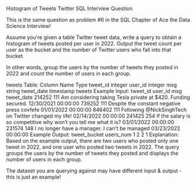 Histogram of Tweets
Twitter SQL Interview Question

This is the same question as problem #6 in the SQL Chapter of Ace the Data Science Interview!

Assume you're given a table Twitter tweet data, write a query to obtain a histogram of tweets posted per user in 2022. Output the tweet count per user as the bucket and the number of Twitter users who fall into that bucket.

In other words, group the users by the number of tweets they posted in 2022 and count the number of users in each group.

tweets Table:
Column Name	Type
tweet_id	integer
user_id	integer
msg	string
tweet_date	timestamp
tweets Example Input:
tweet_id	user_id	msg	tweet_date
214252	111	Am considering taking Tesla private at $420. Funding secured.	12/30/2021 00:00:00
739252	111	Despite the constant negative press covfefe	01/01/2022 00:00:00
846402	111	Following @NickSinghTech on Twitter changed my life!	02/14/2022 00:00:00
241425	254	If the salary is so competitive why won’t you tell me what it is?	03/01/2022 00:00:00
231574	148	I no longer have a manager. I can't be managed	03/23/2022 00:00:00
Example Output:
tweet_bucket	users_num
1	2
2	1
Explanation:
Based on the example output, there are two users who posted only one tweet in 2022, and one user who posted two tweets in 2022. The query groups the users by the number of tweets they posted and displays the number of users in each group.

The dataset you are querying against may have different input & output - this is just an example!

